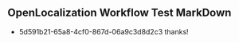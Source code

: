 ## OpenLocalization Workflow Test MarkDown
* 5d591b21-65a8-4cf0-867d-06a9c3d8d2c3 thanks!

<!--HONumber=Jul16_HO5-->


